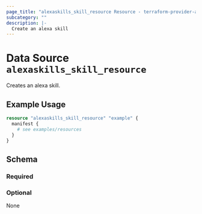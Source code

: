 ```yaml
---
page_title: "alexaskills_skill_resource Resource - terraform-provider-alexaskills"
subcategory: ""
description: |-
  Create an alexa skill
---
```


# Data Source `alexaskills_skill_resource`

Creates an alexa skill.

## Example Usage

```terraform
resource "alexaskills_skill_resource" "example" {
  manifest {
    # see examples/resources
  }
}
```

## Schema

### Required

### Optional

None